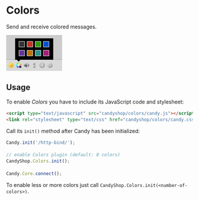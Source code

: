 # Colors
Send and receive colored messages.

![Color Picker](screenshot.png)

## Usage
To enable *Colors* you have to include its JavaScript code and stylesheet: 

```HTML
<script type="text/javascript" src="candyshop/colors/candy.js"></script>
<link rel="stylesheet" type="text/css" href="candyshop/colors/candy.css" />
```

Call its `init()` method after Candy has been initialized: 

```JavaScript
Candy.init('/http-bind/');

// enable Colors plugin (default: 8 colors)
CandyShop.Colors.init(); 

Candy.Core.connect();
```

To enable less or more colors just call `CandyShop.Colors.init(<number-of-colors>)`.